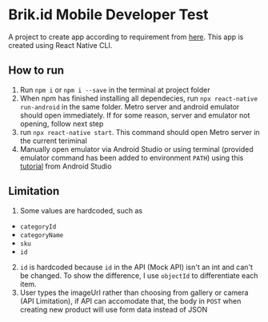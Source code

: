 # Brik.id Mobile Developer Test

A project to create app according to requirement from [here](https://github.com/brik-id/test-m). This app is created using React Native CLI.

## How to run

1. Run `npm i` or `npm i --save` in the terminal at project folder
2. When npm has finished installing all dependecies, run `npx react-native run-android` in the same folder. Metro server and android emulator should open immediately. If for some reason, server and emulator not opening, follow next step
3. run `npx react-native start`. This command should open Metro server in the current teriminal
4. Manually open emulator via Android Studio or using terminal (provided emulator command has been added to environment `PATH`) using this [tutorial](https://developer.android.com/studio/run/emulator-commandline) from Android Studio

## Limitation

1. Some values are hardcoded, such as

- `categoryId`
- `categoryName`
- `sku`
- `id`

2. `id` is hardcoded because `id` in the API (Mock API) isn't an int and can't be changed. To show the difference, I use `objectId` to differentiate each item.
3. User types the imageUrl rather than choosing from gallery or camera (API Limitation), if API can accomodate that, the body in `POST` when creating new product will use form data instead of JSON
